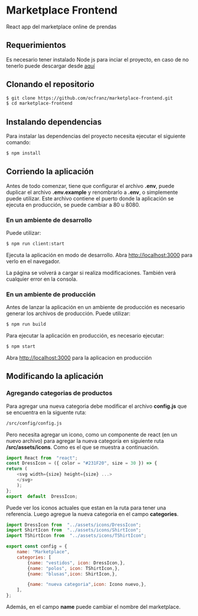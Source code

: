 # Marketplace Frontend

React app del marketplace online de prendas

## Requerimientos

Es necesario tener instalado Node js para inciar el proyecto, en caso de no tenerlo puede descargar desde [aquí](https://nodejs.org/en/)

## Clonando el repositorio

```bash
$ git clone https://github.com/ocfranz/marketplace-frontend.git
$ cd marketplace-frontend
```

## Instalando dependencias

Para instalar las dependencias del proyecto necesita ejecutar el siguiente comando:

```bash
$ npm install
```

## Corriendo la aplicación

Antes de todo comenzar, tiene que configurar el archivo **.env**, puede duplicar el archivo **.env.example** y renombrarlo a **.env**, o simplemente puede utilizar. Este archivo contiene el puerto donde la aplicación se ejecuta en producción, se puede cambiar a 80 u 8080.

### En un ambiente de desarrollo

Puede utilizar:

```bash
$ npm run client:start
```

Ejecuta la aplicación en modo de desarrollo.
Abra [http://localhost:3000]([http://localhost:3000]) para verlo en el navegador.

La página se volverá a cargar si realiza modificaciones.
También verá cualquier error en la consola.

### En un ambiente de producción

Antes de lanzar la aplicación en un ambiente de producción es necesario generar los archivos de producción. Puede utilizar:

```bash
$ npm run build
```

Para ejecutar la aplicación en producción, es necesario ejecutar:

```bash
$ npm start
```

Abra [http://localhost:3000]([http://localhost:3000]) para la aplicacion en producción

## Modificando la aplicación

### Agregando categorias de productos

Para agregar una nueva categoria debe modificar el archivo **config.js** que se encuentra en la siguente ruta:

```bash
/src/config/config.js
```

Pero necesita agregar un icono, como un componente de react (en un nuevo archivo) para agregar la nueva categoría en siguiente ruta **/src/assets/icons**. Como es el que se muestra a continuación.

```javascript
import React from  "react";
const DressIcon = ({ color = "#231F20", size = 30 }) => {
return (
	<svg width={size} height={size} ...>
	</svg>
	);
};
export  default  DressIcon;
```

Puede ver los iconos actuales que estan en la ruta para tener una referencia. Luego agregue la nueva categoria en el campo **categories**.

```javascript
import DressIcon from  "../assets/icons/DressIcon";
import ShirtIcon from  "../assets/icons/ShirtIcon";
import TShirtIcon from  "../assets/icons/TShirtIcon";

export const config = {
	name: "Marketplace",
	categories: [
		{name: "vestidos", icon: DressIcon,},
		{name: "polos", icon: TShirtIcon,},
		{name: "blusas",icon: ShirtIcon,},

		{name: "nueva categoria",icon: Icono nuevo,},
	],
};
```

Además, en el campo **name** puede cambiar el nombre del marketplace.
